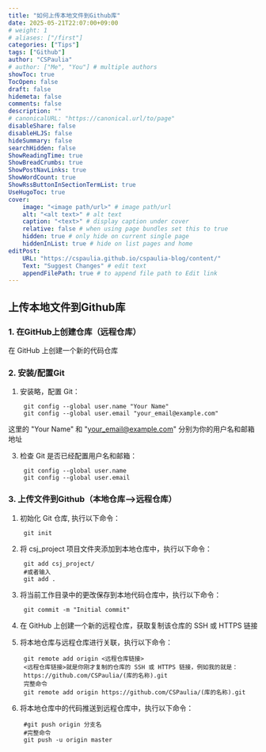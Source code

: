 ```yaml
---
title: "如何上传本地文件到Github库"
date: 2025-05-21T22:07:00+09:00
# weight: 1
# aliases: ["/first"]
categories: ["Tips"]
tags: ["Github"]
author: "CSPaulia"
# author: ["Me", "You"] # multiple authors
showToc: true
TocOpen: false
draft: false
hidemeta: false
comments: false
description: ""
# canonicalURL: "https://canonical.url/to/page"
disableShare: false
disableHLJS: false
hideSummary: false
searchHidden: false
ShowReadingTime: true
ShowBreadCrumbs: true
ShowPostNavLinks: true
ShowWordCount: true
ShowRssButtonInSectionTermList: true
UseHugoToc: true
cover:
    image: "<image path/url>" # image path/url
    alt: "<alt text>" # alt text
    caption: "<text>" # display caption under cover
    relative: false # when using page bundles set this to true
    hidden: true # only hide on current single page
    hiddenInList: true # hide on list pages and home
editPost:
    URL: "https://cspaulia.github.io/cspaulia-blog/content/"
    Text: "Suggest Changes" # edit text
    appendFilePath: true # to append file path to Edit link
---
```


## 上传本地文件到Github库

### 1. 在GitHub上创建仓库（远程仓库）

在 GitHub 上创建一个新的代码仓库

### 2. 安装/配置Git
1. 安装略，配置 Git：
        
        git config --global user.name "Your Name"
        git config --global user.email "your_email@example.com"

这里的 "Your Name" 和 "your_email@example.com" 分别为你的用户名和邮箱地址

3. 检查 Git 是否已经配置用户名和邮箱：

        git config --global user.name
        git config --global user.email


### 3. 上传文件到Github（本地仓库–>远程仓库）
1. 初始化 Git 仓库, 执行以下命令：
    
        git init

2. 将 csj_project 项目文件夹添加到本地仓库中，执行以下命令：
    
        git add csj_project/
        #或者输入
        git add .

3. 将当前工作目录中的更改保存到本地代码仓库中，执行以下命令：
    
        git commit -m "Initial commit"

4. 在 GitHub 上创建一个新的远程仓库，获取复制该仓库的 SSH 或 HTTPS 链接

5. 将本地仓库与远程仓库进行关联，执行以下命令：
    
        git remote add origin <远程仓库链接> 
        <远程仓库链接>就是你刚才复制的仓库的 SSH 或 HTTPS 链接，例如我的就是： 
        https://github.com/CSPaulia/(库的名称).git 
        完整命令 
        git remote add origin https://github.com/CSPaulia/(库的名称).git

6. 将本地仓库中的代码推送到远程仓库中，执行以下命令：
    
        #git push origin 分支名
        #完整命令
        git push -u origin master
